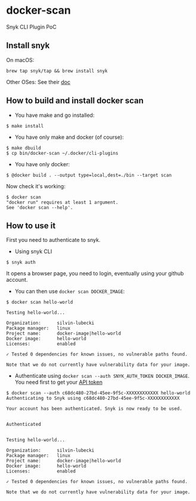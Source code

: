 # docker-scan
Snyk CLI Plugin PoC

## Install snyk

On macOS:
```console
brew tap snyk/tap && brew install snyk
```
Other OSes:
See their [doc](https://support.snyk.io/hc/en-us/articles/360003919937-Getting-started-with-the-CLI)

## How to build and install docker scan

* You have make and go installed:
```console
$ make install
```

* You have only make and docker (of course):
```console
$ make dbuild
$ cp bin/docker-scan ~/.docker/cli-plugins
```

* You have only docker:
```console
$ @docker build . --output type=local,dest=./bin --target scan
```

Now check it's working:
```console
$ docker scan
"docker run" requires at least 1 argument.
See 'docker scan --help'.
```

## How to use it

First you need to authenticate to snyk.

* Using snyk CLI
``` console
$ snyk auth
```
It opens a browser page, you need to login, eventually using your github account.

* You can then use `docker scan DOCKER_IMAGE`: 
```console
$ docker scan hello-world

Testing hello-world...

Organization:      silvin-lubecki
Package manager:   linux
Project name:      docker-image|hello-world
Docker image:      hello-world
Licenses:          enabled

✓ Tested 0 dependencies for known issues, no vulnerable paths found.

Note that we do not currently have vulnerability data for your image.
```

* Authenticate using `docker scan --auth SNYK_AUTH_TOKEN DOCKER_IMAGE`. You need first to get your [API token](https://app.snyk.io/account)
```console
$ docker scan --auth c68dc480-27bd-45ee-9f5c-XXXXXXXXXXXX hello-world
Authenticating to Snyk using c68dc480-27bd-45ee-9f5c-XXXXXXXXXXXX

Your account has been authenticated. Snyk is now ready to be used.


Authenticated


Testing hello-world...

Organization:      silvin-lubecki
Package manager:   linux
Project name:      docker-image|hello-world
Docker image:      hello-world
Licenses:          enabled

✓ Tested 0 dependencies for known issues, no vulnerable paths found.

Note that we do not currently have vulnerability data for your image.
```